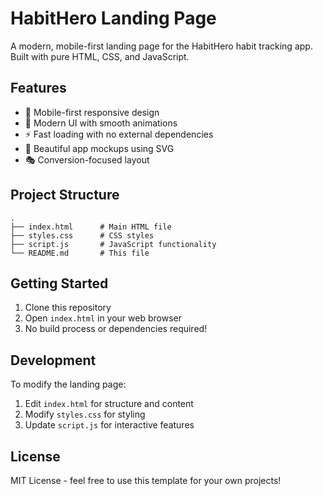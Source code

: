 # HabitHero Landing Page

A modern, mobile-first landing page for the HabitHero habit tracking app. Built with pure HTML, CSS, and JavaScript.

## Features

- 🎯 Mobile-first responsive design
- 🎨 Modern UI with smooth animations
- ⚡ Fast loading with no external dependencies
- 📱 Beautiful app mockups using SVG
- 🎭 Conversion-focused layout

## Project Structure

```
.
├── index.html      # Main HTML file
├── styles.css      # CSS styles
├── script.js       # JavaScript functionality
└── README.md       # This file
```

## Getting Started

1. Clone this repository
2. Open `index.html` in your web browser
3. No build process or dependencies required!

## Development

To modify the landing page:

1. Edit `index.html` for structure and content
2. Modify `styles.css` for styling
3. Update `script.js` for interactive features

## License

MIT License - feel free to use this template for your own projects! 